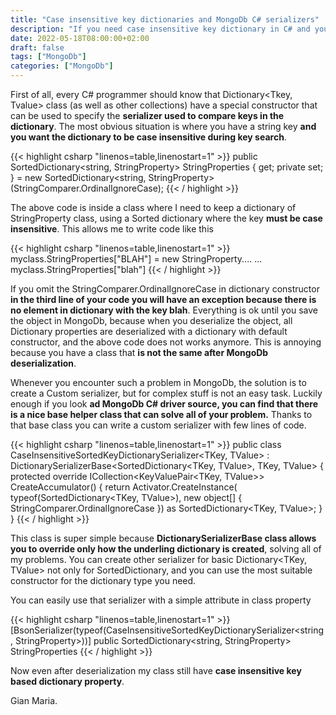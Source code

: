 ```yaml
---
title: "Case insensitive key dictionaries and MongoDb C# serializers"
description: "If you need case insensitive key dictionary in C# and you serialize object into MongoDb, you need to write your own serializer."
date: 2022-05-18T08:00:00+02:00
draft: false
tags: ["MongoDb"]
categories: ["MongoDb"]
---
```


First of all, every C# programmer should know that Dictionary<Tkey, Tvalue> class (as well as other collections) have a special constructor that can be used to specify the **serializer used to compare keys in the dictionary**. The most obvious situation is where you have a string key **and you want the dictionary to be case insensitive during key search**.

{{< highlight csharp "linenos=table,linenostart=1" >}}
  public SortedDictionary<string, StringProperty> StringProperties { get; private set; } 
    = new SortedDictionary<string, StringProperty>(StringComparer.OrdinalIgnoreCase);
{{< / highlight >}}

The above code is inside a class where I need to keep a dictionary of StringProperty class, using a Sorted dictionary where the key **must be case insensitive**. This allows me to write code like this

{{< highlight csharp "linenos=table,linenostart=1" >}}
  myclass.StringProperties["BLAH"] = new StringProperty....
  ...
  myclass.StringProperties["blah"]
{{< / highlight >}}

If you omit the StringComparer.OrdinalIgnoreCase in dictionary constructor **in the third line of your code you will have an exception because there is no element in dictionary with the key blah**. Everything is ok until you save the object in MongoDb, because when you deserialize the object, all Dictionary properties are deserialized with a dictionary with default constructor, and the above code does not works anymore. This is annoying because you have a class that **is not the same after MongoDb deserialization**.

Whenever you encounter such a problem in MongoDb, the solution is to create a Custom serializer, but for complex stuff is not an easy task. Luckily enough if you look **ad MongoDb C# driver source, you can find that there is a nice base helper class that can solve all of your problem.** Thanks to that base class you can write a custom serializer with few lines of code.

{{< highlight csharp "linenos=table,linenostart=1" >}}
public class CaseInsensitiveSortedKeyDictionarySerializer<TKey, TValue> :
        DictionarySerializerBase<SortedDictionary<TKey, TValue>, TKey, TValue>
{
    protected override ICollection<KeyValuePair<TKey, TValue>> CreateAccumulator()
    {
        return Activator.CreateInstance(
            typeof(SortedDictionary<TKey, TValue>),
            new object[] { StringComparer.OrdinalIgnoreCase }) as SortedDictionary<TKey, TValue>;
    }
}
{{< / highlight >}}

This class is super simple because **DictionarySerializerBase class allows you to override only how the underling dictionary is created**, solving all of my problems. You can create other serializer for basic Dictionary<TKey, TValue> not only for SortedDictionary, and you can use the most suitable constructor for the dictionary type you need.

You can easily use that serializer with a simple attribute in class property

{{< highlight csharp "linenos=table,linenostart=1" >}}
  [BsonSerializer(typeof(CaseInsensitiveSortedKeyDictionarySerializer<string, StringProperty>))]
  public SortedDictionary<string, StringProperty> StringProperties
{{< / highlight >}}

Now even after deserialization my class still have **case insensitive key based dictionary property**.

Gian Maria.
